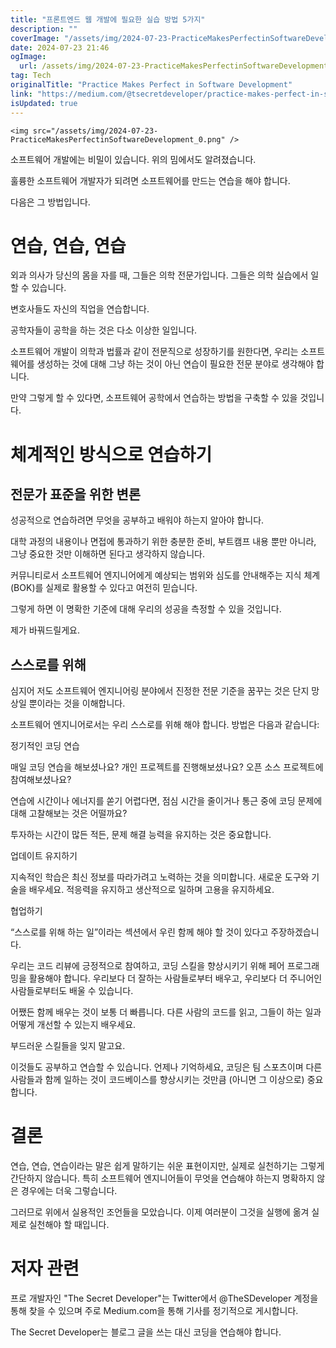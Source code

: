 ```yaml
---
title: "프론트엔드 웹 개발에 필요한 실습 방법 5가지"
description: ""
coverImage: "/assets/img/2024-07-23-PracticeMakesPerfectinSoftwareDevelopment_0.png"
date: 2024-07-23 21:46
ogImage: 
  url: /assets/img/2024-07-23-PracticeMakesPerfectinSoftwareDevelopment_0.png
tag: Tech
originalTitle: "Practice Makes Perfect in Software Development"
link: "https://medium.com/@tsecretdeveloper/practice-makes-perfect-in-software-development-dad688bd1a25"
isUpdated: true
---
```






`<img src="/assets/img/2024-07-23-PracticeMakesPerfectinSoftwareDevelopment_0.png" />`

소프트웨어 개발에는 비밀이 있습니다. 위의 밈에서도 알려졌습니다.

훌륭한 소프트웨어 개발자가 되려면 소프트웨어를 만드는 연습을 해야 합니다. 

다음은 그 방법입니다.

<div class="content-ad"></div>

# 연습, 연습, 연습

외과 의사가 당신의 몸을 자를 때, 그들은 의학 전문가입니다. 그들은 의학 실습에서 일할 수 있습니다.

변호사들도 자신의 직업을 연습합니다.

공학자들이 공학을 하는 것은 다소 이상한 일입니다.

<div class="content-ad"></div>

소프트웨어 개발이 의학과 법률과 같이 전문직으로 성장하기를 원한다면, 우리는 소프트웨어를 생성하는 것에 대해 그냥 하는 것이 아닌 연습이 필요한 전문 분야로 생각해야 합니다.

만약 그렇게 할 수 있다면, 소프트웨어 공학에서 연습하는 방법을 구축할 수 있을 것입니다.

# 체계적인 방식으로 연습하기

## 전문가 표준을 위한 변론

<div class="content-ad"></div>

성공적으로 연습하려면 무엇을 공부하고 배워야 하는지 알아야 합니다.

대학 과정의 내용이나 면접에 통과하기 위한 충분한 준비, 부트캠프 내용 뿐만 아니라, 그냥 중요한 것만 이해하면 된다고 생각하지 않습니다.

커뮤니티로서 소프트웨어 엔지니어에게 예상되는 범위와 심도를 안내해주는 지식 체계 (BOK)를 실제로 활용할 수 있다고 여전히 믿습니다.

그렇게 하면 이 명확한 기준에 대해 우리의 성공을 측정할 수 있을 것입니다.

<div class="content-ad"></div>

제가 바꿔드릴게요. 

## 스스로를 위해

심지어 저도 소프트웨어 엔지니어링 분야에서 진정한 전문 기준을 꿈꾸는 것은 단지 망상일 뿐이라는 것을 이해합니다.

소프트웨어 엔지니어로서는 우리 스스로를 위해 해야 합니다. 방법은 다음과 같습니다:

<div class="content-ad"></div>

정기적인 코딩 연습

매일 코딩 연습을 해보셨나요? 개인 프로젝트를 진행해보셨나요? 오픈 소스 프로젝트에 참여해보셨나요?

연습에 시간이나 에너지를 쏟기 어렵다면, 점심 시간을 줄이거나 통근 중에 코딩 문제에 대해 고찰해보는 것은 어떨까요?

투자하는 시간이 많든 적든, 문제 해결 능력을 유지하는 것은 중요합니다.

<div class="content-ad"></div>

업데이트 유지하기

지속적인 학습은 최신 정보를 따라가려고 노력하는 것을 의미합니다. 새로운 도구와 기술을 배우세요. 적응력을 유지하고 생산적으로 일하며 고용을 유지하세요.

협업하기

“스스로를 위해 하는 일”이라는 섹션에서 우린 함께 해야 할 것이 있다고 주장하겠습니다.

<div class="content-ad"></div>

우리는 코드 리뷰에 긍정적으로 참여하고, 코딩 스킬을 향상시키기 위해 페어 프로그래밍을 활용해야 합니다. 우리보다 더 잘하는 사람들로부터 배우고, 우리보다 더 주니어인 사람들로부터도 배울 수 있습니다.

어쨌든 함께 배우는 것이 보통 더 빠릅니다. 다른 사람의 코드를 읽고, 그들이 하는 일과 어떻게 개선할 수 있는지 배우세요.

부드러운 스킬들을 잊지 말고요.

이것들도 공부하고 연습할 수 있습니다. 언제나 기억하세요, 코딩은 팀 스포츠이며 다른 사람들과 함께 일하는 것이 코드베이스를 향상시키는 것만큼 (아니면 그 이상으로) 중요합니다.

<div class="content-ad"></div>

# 결론

연습, 연습, 연습이라는 말은 쉽게 말하기는 쉬운 표현이지만, 실제로 실천하기는 그렇게 간단하지 않습니다. 특히 소프트웨어 엔지니어들이 무엇을 연습해야 하는지 명확하지 않은 경우에는 더욱 그렇습니다.

그러므로 위에서 실용적인 조언들을 모았습니다. 이제 여러분이 그것을 실행에 옮겨 실제로 실천해야 할 때입니다.

# 저자 관련

<div class="content-ad"></div>

프로 개발자인 "The Secret Developer"는 Twitter에서 @TheSDeveloper 계정을 통해 찾을 수 있으며 주로 Medium.com을 통해 기사를 정기적으로 게시합니다.

The Secret Developer는 블로그 글을 쓰는 대신 코딩을 연습해야 합니다.